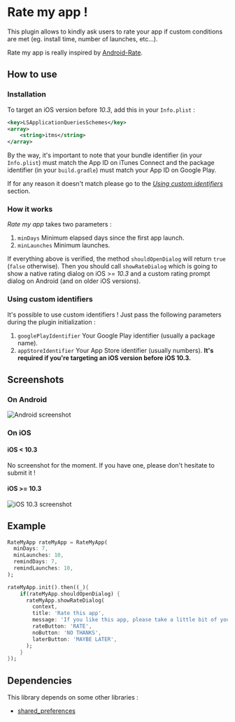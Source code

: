 # Rate my app !

This plugin allows to kindly ask users to rate your app if custom conditions are met (eg. install time, number of launches, etc...).

Rate my app is really inspired by [Android-Rate](https://github.com/hotchemi/Android-Rate/).

## How to use

### Installation

To target an iOS version before _10.3_, add this in your `Info.plist` :

```xml
<key>LSApplicationQueriesSchemes</key>
<array>
    <string>itms</string>
</array>
```

By the way, it's important to note that your bundle identifier (in your `Info.plist`) must match the App ID on iTunes Connect and the package identifier (in your `build.gradle`) must match your App ID on Google Play.

If for any reason it doesn't match please go to the _[Using custom identifiers](#using-custom-identifiers)_ section.

### How it works

_Rate my app_ takes two parameters :

1. `minDays` Minimum elapsed days since the first app launch.
2. `minLaunches` Minimum launches.

If everything above is verified, the method `shouldOpenDialog` will return `true` (`false` otherwise).
Then you should call `showRateDialog` which is going to show a native rating dialog on iOS >= _10.3_ and a custom rating prompt dialog on Android (and on older iOS versions).

### Using custom identifiers

It's possible to use custom identifiers ! Just pass the following parameters during the plugin initialization :

1. `googlePlayIdentifier` Your Google Play identifier (usually a package name).
2. `appStoreIdentifier` Your App Store identifier (usually numbers). **It's required if you're targeting an iOS version before iOS 10.3.**

## Screenshots

### On Android

![Android screenshot](https://github.com/Skyost/rate_my_app/blob/master/screenshots/android.png)

### On iOS

#### iOS < 10.3

No screenshot for the moment. If you have one, please don't hesitate to submit it !

#### iOS >= 10.3

![iOS 10.3 screenshot](https://github.com/Skyost/rate_my_app/blob/master/screenshots/ios_10_3.png)

## Example

```dart
RateMyApp rateMyApp = RateMyApp(
  minDays: 7,
  minLaunches: 10,
  remindDays: 7,
  remindLaunches: 10,
);

rateMyApp.init().then((_){
    if(rateMyApp.shouldOpenDialog) {
      rateMyApp.showRateDialog(
        context,
        title: 'Rate this app',
        message: 'If you like this app, please take a little bit of your time to review it !\nIt really helps us and it shouldn\'t take you more than one minute.',
        rateButton: 'RATE',
        noButton: 'NO THANKS',
        laterButton: 'MAYBE LATER',
      );
    }
});
```

## Dependencies

This library depends on some other libraries :

* [shared_preferences](https://pub.dartlang.org/packages/shared_preferences)

